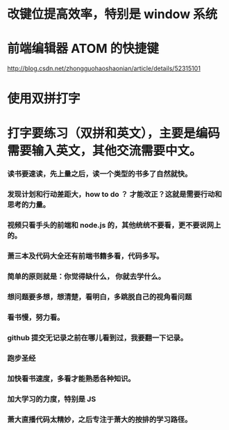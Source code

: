 # 改键位提高效率，特别是 window 系统
# 前端编辑器 ATOM 的快捷键
http://blog.csdn.net/zhongguohaoshaonian/article/details/52315101
# 使用双拼打字
# 打字要练习（双拼和英文），主要是编码需要输入英文，其他交流需要中文。
### 读书要速读，先上量之后，读一个类型的书多了自然就快。
### 发现计划和行动差距大，how to do ？ 才能改正？这就是需要行动和思考的力量。
### 视频只看手头的前端和 node.js 的，其他统统不要看，更不要说网上的。
### 萧三本及代码大全还有前端书籍多看，代码多写。
### 简单的原则就是：你觉得缺什么， 你就去学什么。
### 想问题要多想，想清楚，看明白，多跳脱自己的视角看问题
### 看书慢，努力看。
### github 提交无记录之前在哪儿看到过，我要翻一下记录。
### 跑步圣经
### 加快看书速度，多看才能熟悉各种知识。
### 加大学习的力度，特别是 JS
### 萧大直播代码太精妙，之后专注于萧大的按排的学习路径。
